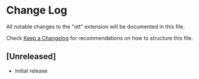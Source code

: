 # Change Log
All notable changes to the "ott" extension will be documented in this file.

Check [Keep a Changelog](http://keepachangelog.com/) for recommendations on how to structure this file.

## [Unreleased]
- Initial release